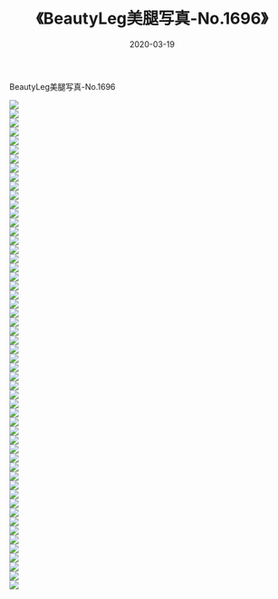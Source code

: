 ﻿---
layout: post
title:  《BeautyLeg美腿写真-No.1696》
date:   2020-03-19
img: http://img.660000.xyz/Sharelink/网络美图/2020/BeautyLeg美腿写真-No.1696/000.jpg
categories: [美女, 清纯, 唯美]
---

BeautyLeg美腿写真-No.1696

  ![](http://img.660000.xyz/Sharelink/网络美图/2020/BeautyLeg美腿写真-No.1696/001.jpg) <br> ![](http://img.660000.xyz/Sharelink/网络美图/2020/BeautyLeg美腿写真-No.1696/002.jpg) <br> ![](http://img.660000.xyz/Sharelink/网络美图/2020/BeautyLeg美腿写真-No.1696/003.jpg) <br> ![](http://img.660000.xyz/Sharelink/网络美图/2020/BeautyLeg美腿写真-No.1696/004.jpg) <br> ![](http://img.660000.xyz/Sharelink/网络美图/2020/BeautyLeg美腿写真-No.1696/005.jpg) <br> ![](http://img.660000.xyz/Sharelink/网络美图/2020/BeautyLeg美腿写真-No.1696/006.jpg) <br> ![](http://img.660000.xyz/Sharelink/网络美图/2020/BeautyLeg美腿写真-No.1696/007.jpg) <br> ![](http://img.660000.xyz/Sharelink/网络美图/2020/BeautyLeg美腿写真-No.1696/008.jpg) <br> ![](http://img.660000.xyz/Sharelink/网络美图/2020/BeautyLeg美腿写真-No.1696/009.jpg) <br> ![](http://img.660000.xyz/Sharelink/网络美图/2020/BeautyLeg美腿写真-No.1696/010.jpg) <br> ![](http://img.660000.xyz/Sharelink/网络美图/2020/BeautyLeg美腿写真-No.1696/011.jpg) <br> ![](http://img.660000.xyz/Sharelink/网络美图/2020/BeautyLeg美腿写真-No.1696/012.jpg) <br> ![](http://img.660000.xyz/Sharelink/网络美图/2020/BeautyLeg美腿写真-No.1696/013.jpg) <br> ![](http://img.660000.xyz/Sharelink/网络美图/2020/BeautyLeg美腿写真-No.1696/014.jpg) <br> ![](http://img.660000.xyz/Sharelink/网络美图/2020/BeautyLeg美腿写真-No.1696/015.jpg) <br> ![](http://img.660000.xyz/Sharelink/网络美图/2020/BeautyLeg美腿写真-No.1696/016.jpg) <br> ![](http://img.660000.xyz/Sharelink/网络美图/2020/BeautyLeg美腿写真-No.1696/017.jpg) <br> ![](http://img.660000.xyz/Sharelink/网络美图/2020/BeautyLeg美腿写真-No.1696/018.jpg) <br> ![](http://img.660000.xyz/Sharelink/网络美图/2020/BeautyLeg美腿写真-No.1696/019.jpg) <br> ![](http://img.660000.xyz/Sharelink/网络美图/2020/BeautyLeg美腿写真-No.1696/020.jpg) <br> ![](http://img.660000.xyz/Sharelink/网络美图/2020/BeautyLeg美腿写真-No.1696/021.jpg) <br> ![](http://img.660000.xyz/Sharelink/网络美图/2020/BeautyLeg美腿写真-No.1696/022.jpg) <br> ![](http://img.660000.xyz/Sharelink/网络美图/2020/BeautyLeg美腿写真-No.1696/023.jpg) <br> ![](http://img.660000.xyz/Sharelink/网络美图/2020/BeautyLeg美腿写真-No.1696/024.jpg) <br> ![](http://img.660000.xyz/Sharelink/网络美图/2020/BeautyLeg美腿写真-No.1696/025.jpg) <br> ![](http://img.660000.xyz/Sharelink/网络美图/2020/BeautyLeg美腿写真-No.1696/026.jpg) <br> ![](http://img.660000.xyz/Sharelink/网络美图/2020/BeautyLeg美腿写真-No.1696/027.jpg) <br> ![](http://img.660000.xyz/Sharelink/网络美图/2020/BeautyLeg美腿写真-No.1696/028.jpg) <br> ![](http://img.660000.xyz/Sharelink/网络美图/2020/BeautyLeg美腿写真-No.1696/029.jpg) <br> ![](http://img.660000.xyz/Sharelink/网络美图/2020/BeautyLeg美腿写真-No.1696/030.jpg) <br> ![](http://img.660000.xyz/Sharelink/网络美图/2020/BeautyLeg美腿写真-No.1696/031.jpg) <br> ![](http://img.660000.xyz/Sharelink/网络美图/2020/BeautyLeg美腿写真-No.1696/032.jpg) <br> ![](http://img.660000.xyz/Sharelink/网络美图/2020/BeautyLeg美腿写真-No.1696/033.jpg) <br> ![](http://img.660000.xyz/Sharelink/网络美图/2020/BeautyLeg美腿写真-No.1696/034.jpg) <br> ![](http://img.660000.xyz/Sharelink/网络美图/2020/BeautyLeg美腿写真-No.1696/035.jpg) <br> ![](http://img.660000.xyz/Sharelink/网络美图/2020/BeautyLeg美腿写真-No.1696/036.jpg) <br> ![](http://img.660000.xyz/Sharelink/网络美图/2020/BeautyLeg美腿写真-No.1696/037.jpg) <br> ![](http://img.660000.xyz/Sharelink/网络美图/2020/BeautyLeg美腿写真-No.1696/038.jpg) <br> ![](http://img.660000.xyz/Sharelink/网络美图/2020/BeautyLeg美腿写真-No.1696/039.jpg) <br> ![](http://img.660000.xyz/Sharelink/网络美图/2020/BeautyLeg美腿写真-No.1696/040.jpg) <br> ![](http://img.660000.xyz/Sharelink/网络美图/2020/BeautyLeg美腿写真-No.1696/041.jpg) <br> ![](http://img.660000.xyz/Sharelink/网络美图/2020/BeautyLeg美腿写真-No.1696/042.jpg) <br> ![](http://img.660000.xyz/Sharelink/网络美图/2020/BeautyLeg美腿写真-No.1696/043.jpg) <br> ![](http://img.660000.xyz/Sharelink/网络美图/2020/BeautyLeg美腿写真-No.1696/044.jpg) <br> ![](http://img.660000.xyz/Sharelink/网络美图/2020/BeautyLeg美腿写真-No.1696/045.jpg) <br> ![](http://img.660000.xyz/Sharelink/网络美图/2020/BeautyLeg美腿写真-No.1696/046.jpg) <br> ![](http://img.660000.xyz/Sharelink/网络美图/2020/BeautyLeg美腿写真-No.1696/047.jpg) <br> ![](http://img.660000.xyz/Sharelink/网络美图/2020/BeautyLeg美腿写真-No.1696/048.jpg) <br> ![](http://img.660000.xyz/Sharelink/网络美图/2020/BeautyLeg美腿写真-No.1696/049.jpg) <br> ![](http://img.660000.xyz/Sharelink/网络美图/2020/BeautyLeg美腿写真-No.1696/050.jpg) <br> ![](http://img.660000.xyz/Sharelink/网络美图/2020/BeautyLeg美腿写真-No.1696/051.jpg) <br> ![](http://img.660000.xyz/Sharelink/网络美图/2020/BeautyLeg美腿写真-No.1696/052.jpg) <br> ![](http://img.660000.xyz/Sharelink/网络美图/2020/BeautyLeg美腿写真-No.1696/053.jpg) <br> ![](http://img.660000.xyz/Sharelink/网络美图/2020/BeautyLeg美腿写真-No.1696/054.jpg) <br>